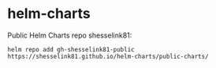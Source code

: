 # helm-charts

Public Helm Charts repo shesselink81:
```console
helm repo add gh-shesselink81-public https://shesselink81.github.io/helm-charts/public-charts/
```

